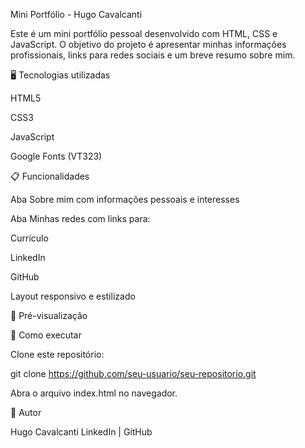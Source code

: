 Mini Portfólio - Hugo Cavalcanti

Este é um mini portfólio pessoal desenvolvido com HTML, CSS e JavaScript.
O objetivo do projeto é apresentar minhas informações profissionais, links para redes sociais e um breve resumo sobre mim.

🖥️ Tecnologias utilizadas

HTML5

CSS3

JavaScript

Google Fonts (VT323)

📋 Funcionalidades

Aba Sobre mim com informações pessoais e interesses

Aba Minhas redes com links para:

Currículo

LinkedIn

GitHub

Layout responsivo e estilizado

📸 Pré-visualização

🚀 Como executar

Clone este repositório:

git clone https://github.com/seu-usuario/seu-repositorio.git


Abra o arquivo index.html no navegador.

📌 Autor

Hugo Cavalcanti
LinkedIn | GitHub

